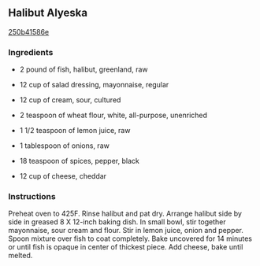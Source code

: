 ## Halibut Alyeska

[250b41586e](http://www.food.com/recipe/halibut-alyeska-127638)

### Ingredients

 - 2 pound of fish, halibut, greenland, raw

 - 12 cup of salad dressing, mayonnaise, regular

 - 12 cup of cream, sour, cultured

 - 2 teaspoon of wheat flour, white, all-purpose, unenriched

 - 1 1/2 teaspoon of lemon juice, raw

 - 1 tablespoon of onions, raw

 - 18 teaspoon of spices, pepper, black

 - 12 cup of cheese, cheddar

### Instructions

Preheat oven to 425F. Rinse halibut and pat dry. Arrange halibut side by side in greased 8 X 12-inch baking dish. In small bowl, stir together mayonnaise, sour cream and flour. Stir in lemon juice, onion and pepper. Spoon mixture over fish to coat completely. Bake uncovered for 14 minutes or until fish is opaque in center of thickest piece. Add cheese, bake until melted.